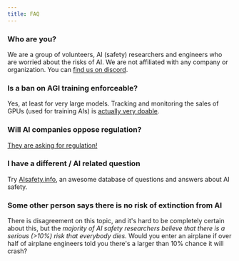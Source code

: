 ```yaml
---
title: FAQ
---
```


### Who are you?

We are a group of volunteers, AI (safety) researchers and engineers who are worried about the risks of AI.
We are not affiliated with any company or organization.
You can [find us on discord](https://discord.gg/2XXWXvErfA).

### Is a ban on AGI training enforceable?

Yes, at least for very large models.
Tracking and monitoring the sales of GPUs (used for training AIs) is [actually very doable](https://arxiv.org/abs/2304.04123).

### Will AI companies oppose regulation?

[They are asking for regulation!](https://twitter.com/sama/status/1635136281952026625?lang=en-GB)

### I have a different / AI related question

Try [AIsafety.info](https://aisafety.info/), an awesome database of questions and answers about AI safety.

### Some other person says there is no risk of extinction from AI

There is disagreement on this topic, and it's hard to be completely certain about this, but the *majority of AI safety researchers believe that there is a serious (>10%) risk that everybody dies.*
Would you enter an airplane if over half of airplane engineers told you there's a larger than 10% chance it will crash?
